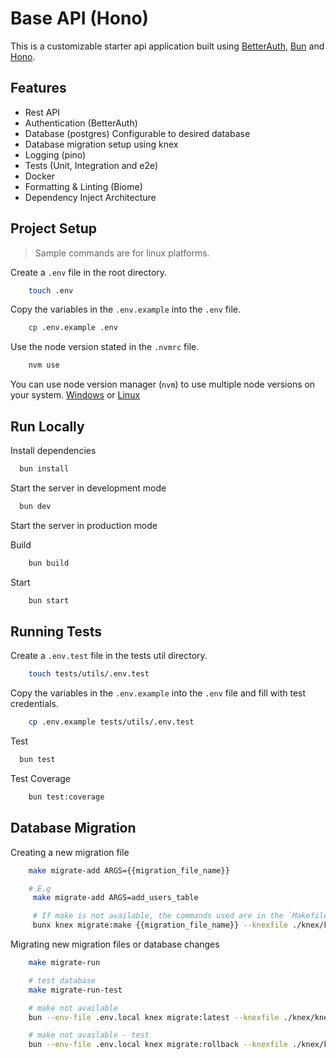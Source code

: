 # Base API (Hono)

This is a customizable starter api application built using [BetterAuth](https://www.better-auth.com), [Bun](https://bun.sh) and [Hono](https://hono.dev).

## Features

- Rest API
- Authentication (BetterAuth)
- Database (postgres) Configurable to desired database
- Database migration setup using knex
- Logging (pino)
- Tests (Unit, Integration and e2e)
- Docker
- Formatting & Linting (Biome)
- Dependency Inject Architecture

## Project Setup

> Sample commands are for linux platforms.

Create a `.env` file in the root directory.

```bash
    touch .env
```

Copy the variables in the `.env.example` into the `.env` file.

```bash
    cp .env.example .env
```

Use the node version stated in the `.nvmrc` file.

```bash
    nvm use
```

You can use node version manager (`nvm`) to use multiple node versions on your system. [Windows](https://github.com/coreybutler/nvm-windows) or [Linux](https://www.digitalocean.com/community/tutorials/how-to-install-node-js-on-ubuntu-22-04#option-3-installing-node-using-the-node-version-manager)

## Run Locally

Install dependencies

```bash
  bun install
```

Start the server in development mode

```bash
  bun dev
```

Start the server in production mode

Build

```bash
    bun build
```

Start

```bash
    bun start
```

## Running Tests

Create a `.env.test` file in the tests util directory.

```bash
    touch tests/utils/.env.test
```

Copy the variables in the `.env.example` into the `.env` file and fill with test credentials.

```bash
    cp .env.example tests/utils/.env.test
```

Test

```bash
  bun test
```

Test Coverage

```bash
    bun test:coverage
```

## Database Migration

Creating a new migration file

```bash
    make migrate-add ARGS={{migration_file_name}}

    # E.g
     make migrate-add ARGS=add_users_table

     # If make is not available, the commands used are in the `Makefile` file in the root directory
     bunx knex migrate:make {{migration_file_name}} --knexfile ./knex/knexfile.ts -x ts
```

Migrating new migration files or database changes

```bash
    make migrate-run

    # test database
    make migrate-run-test

    # make not available
    bun --env-file .env.local knex migrate:latest --knexfile ./knex/knexfile.ts

    # make not available - test
    bun --env-file .env.local knex migrate:rollback --knexfile ./knex/knexfile.ts --env test
```
